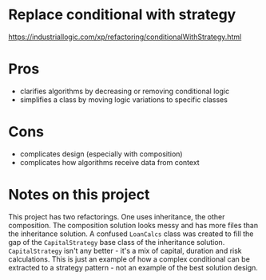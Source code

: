 # Replace conditional with strategy

https://industriallogic.com/xp/refactoring/conditionalWithStrategy.html

# Pros
+ clarifies algorithms by decreasing or removing conditional logic
+ simplifies a class by moving logic variations to specific classes

# Cons
- complicates design (especially with composition)
- complicates how algorithms receive data from context

# Notes on this project

This project has two refactorings. One uses inheritance, the other composition.
The composition solution looks messy and has more files than the inheritance
solution. A confused `LoanCalcs` class was created to fill the gap of the
`CapitalStrategy` base class of the inheritance solution. `CapitalStrategy`
isn't any better - it's a mix of capital, duration and risk calculations. This
is just an example of how a complex conditional can be extracted to a strategy
pattern - not an example of the best solution design.
